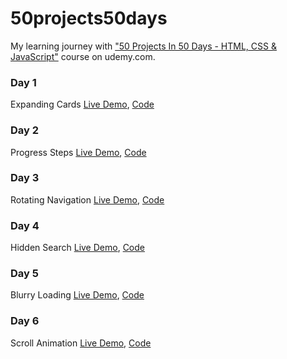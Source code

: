 # 50projects50days

My learning journey with ["50 Projects In 50 Days - HTML, CSS & JavaScript"](https://www.udemy.com/course/50-projects-50-days/) course on udemy.com.

### Day 1

Expanding Cards [Live Demo](https://eager-lalande-b4a1d1.netlify.app/), [Code](https://github.com/bayramhayri/50projects50days/tree/master/01-expanding-cards)

### Day 2

Progress Steps [Live Demo](https://lucid-kilby-ff041d.netlify.app/), [Code](https://github.com/bayramhayri/50projects50days/tree/master/02-progress-steps)

### Day 3

Rotating Navigation [Live Demo](https://quirky-montalcini-0458a3.netlify.app/), [Code](https://github.com/bayramhayri/50projects50days/tree/master/03-rotating-navigation)

### Day 4

Hidden Search [Live Demo](https://dreamy-goldberg-4112b5.netlify.app/), [Code](https://github.com/bayramhayri/50projects50days/tree/master/04-hidden-search)

### Day 5

Blurry Loading [Live Demo](https://adoring-leavitt-b5120b.netlify.app/), [Code](https://github.com/bayramhayri/50projects50days/tree/master/05-blurry-loading)

### Day 6

Scroll Animation [Live Demo](https://tender-golick-795b56.netlify.app/), [Code](https://github.com/bayramhayri/50projects50days/tree/master/06-scroll-animation)
